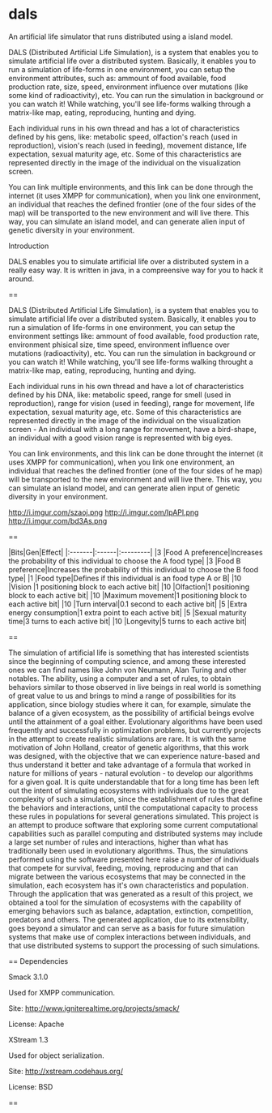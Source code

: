 # dals

An artificial life simulator that runs distributed using a island model.

DALS (Distributed Artificial Life Simulation), is a system that enables you to simulate artificial life over a distributed system. Basically, it enables you to run a simulation of life-forms in one environment, you can setup the environment attributes, such as: ammount of food available, food production rate, size, speed, environment influence over mutations (like some kind of radioactivity), etc. You can run the simulation in background or you can watch it! While watching, you'll see life-forms walking through a matrix-like map, eating, reproducing, hunting and dying.

Each individual runs in his own thread and has a lot of characteristics defined by his gens, like: metabolic speed, olfaction's reach (used in reproduction), vision's reach (used in feeding), movement distance, life expectation, sexual maturity age, etc. Some of this characteristics are represented directly in the image of the individual on the visualization screen.

You can link multiple environments, and this link can be done through the internet (it uses XMPP for communication), when you link one environment, an individual that reaches the defined frontier (one of the four sides of the map) will be transported to the new environment and will live there. This way, you can simulate an island model, and can generate alien input of genetic diversity in your environment.

Introduction

DALS enables you to simulate artificial life over a distributed system in a really easy way. It is written in java, in a compreensive way for you to hack it around.

==

DALS (Distributed Artificial Life Simulation), is a system that enables you to simulate artificial life over a distributed system. Basically, it enables you to run a simulation of life-forms in one environment, you can setup the environment settings like: ammount of food available, food production rate, environment phisical size, time speed, environment influence over mutations (radioactivity), etc. You can run the simulation in background or you can watch it! While watching, you'll see life-forms walking throught a matrix-like map, eating, reproducing, hunting and dying.

Each individual runs in his own thread and have a lot of characteristics defined by his DNA, like: metabolic speed, range for smell (used in reproduction), range for vision (used in feeding), range for movement, life expectation, sexual maturity age, etc. Some of this characteristics are represented directly in the image of the individual on the visualization screen - An individual with a long range for movement, have a bird-shape, an individual with a good vision range is represented with big eyes.

You can link environments, and this link can be done throught the internet (it uses XMPP for communication), when you link one environment, an individual that reaches the defined frontier (one of the four sides of he map) will be transported to the new environment and will live there. This way, you can simulate an island model, and can generate alien input of genetic diversity in your environment.

http://i.imgur.com/szaoj.png http://i.imgur.com/IpAPl.png http://i.imgur.com/bd3As.png

==

|Bits|Gen|Effect| |:-------|:------|:---------| |3 |Food A preference|Increases the probability of this individual to choose the A food type| |3 |Food B preference|Increases the probability of this individual to choose the B food type| |1 |Food type|Defines if this individual is an food type A or B| |10 |Vision |1 positioning block to each active bit| |10 |Olfaction|1 positioning block to each active bit| |10 |Maximum movement|1 positioning block to each active bit| |10 |Turn interval|0.1 second to each active bit| |5 |Extra energy consumption|1 extra point to each active bit| |5 |Sexual maturity time|3 turns to each active bit| |10 |Longevity|5 turns to each active bit|

==

The simulation of artificial life is something that has interested scientists since the beginning of computing science, and among these interested ones we can find names like John von Neumann, Alan Turing and other notables. The ability, using a computer and a set of rules, to obtain behaviors similar to those observed in live beings in real world is something of great value to us and brings to mind a range of possibilities for its application, since biology studies where it can, for example, simulate the balance of a given ecosystem, as the possibility of artificial beings evolve until the attainment of a goal either. Evolutionary algorithms have been used frequently and successfully in optimization problems, but currently projects in the attempt to create realistic simulations are rare. It is with the same motivation of John Holland, creator of genetic algorithms, that this work was designed, with the objective that we can experience nature-based and thus understand it better and take advantage of a formula that worked in nature for millions of years - natural evolution - to develop our algorithms for a given goal. It is quite understandable that for a long time has been left out the intent of simulating ecosystems with individuals due to the great complexity of such a simulation, since the establishment of rules that define the behaviors and interactions, until the computational capacity to process these rules in populations for several generations simulated. This project is an attempt to produce software that exploring some current computational capabilities such as parallel computing and distributed systems may include a large set number of rules and interactions, higher than what has traditionally been used in evolutionary algorithms. Thus, the simulations performed using the software presented here raise a number of individuals that compete for survival, feeding, moving, reproducing and that can migrate between the various ecosystems that may be connected in the simulation, each ecosystem has it's own characteristics and population. Through the application that was generated as a result of this project, we obtained a tool for the simulation of ecosystems with the capability of emerging behaviors such as balance, adaptation, extinction, competition, predators and others. The generated application, due to its extensibility, goes beyond a simulator and can serve as a basis for future simulation systems that make use of complex interactions between individuals, and that use distributed systems to support the processing of such simulations.

==
Dependencies

Smack 3.1.0

Used for XMPP communication.

Site: http://www.igniterealtime.org/projects/smack/

License: Apache

XStream 1.3

Used for object serialization.

Site: http://xstream.codehaus.org/

License: BSD

==
